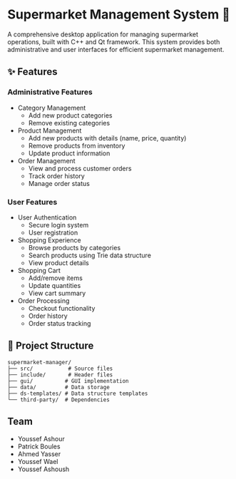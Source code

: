 # Supermarket Management System 🛒

A comprehensive desktop application for managing supermarket operations, built with C++ and Qt framework. This system provides both administrative and user interfaces for efficient supermarket management.

## ✨ Features

### Administrative Features
- Category Management
  - Add new product categories
  - Remove existing categories
- Product Management
  - Add new products with details (name, price, quantity)
  - Remove products from inventory
  - Update product information
- Order Management
  - View and process customer orders
  - Track order history
  - Manage order status

### User Features
- User Authentication
  - Secure login system
  - User registration
- Shopping Experience
  - Browse products by categories
  - Search products using Trie data structure
  - View product details
- Shopping Cart
  - Add/remove items
  - Update quantities
  - View cart summary
- Order Processing
  - Checkout functionality
  - Order history
  - Order status tracking

## 📂 Project Structure
```
supermarket-manager/
├── src/           # Source files
├── include/       # Header files
├── gui/          # GUI implementation
├── data/         # Data storage
├── ds-templates/ # Data structure templates
└── third-party/  # Dependencies
```

## Team
- Youssef Ashour
- Patrick Boules
- Ahmed Yasser
- Youssef Wael
- Youssef Ashoush
